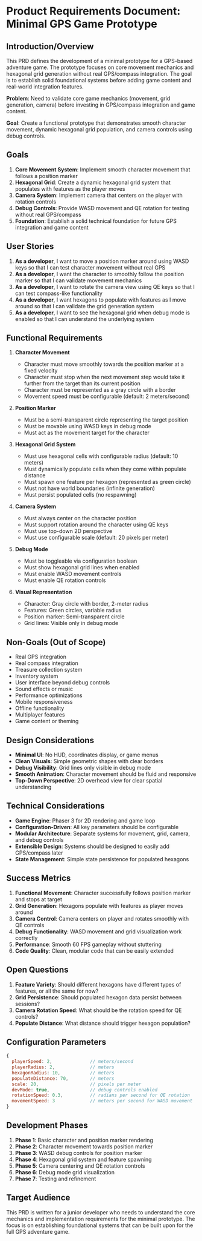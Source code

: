 # Product Requirements Document: Minimal GPS Game Prototype

## Introduction/Overview

This PRD defines the development of a minimal prototype for a GPS-based adventure game. The prototype focuses on core movement mechanics and hexagonal grid generation without real GPS/compass integration. The goal is to establish solid foundational systems before adding game content and real-world integration features.

**Problem**: Need to validate core game mechanics (movement, grid generation, camera) before investing in GPS/compass integration and game content.

**Goal**: Create a functional prototype that demonstrates smooth character movement, dynamic hexagonal grid population, and camera controls using debug controls.

## Goals

1. **Core Movement System**: Implement smooth character movement that follows a position marker
2. **Hexagonal Grid**: Create a dynamic hexagonal grid system that populates with features as the player moves
3. **Camera System**: Implement camera that centers on the player with rotation controls
4. **Debug Controls**: Provide WASD movement and QE rotation for testing without real GPS/compass
5. **Foundation**: Establish a solid technical foundation for future GPS integration and game content

## User Stories

1. **As a developer**, I want to move a position marker around using WASD keys so that I can test character movement without real GPS
2. **As a developer**, I want the character to smoothly follow the position marker so that I can validate movement mechanics
3. **As a developer**, I want to rotate the camera view using QE keys so that I can test compass-like functionality
4. **As a developer**, I want hexagons to populate with features as I move around so that I can validate the grid generation system
5. **As a developer**, I want to see the hexagonal grid when debug mode is enabled so that I can understand the underlying system

## Functional Requirements

1. **Character Movement**

   - Character must move smoothly towards the position marker at a fixed velocity
   - Character must stop when the next movement step would take it further from the target than its current position
   - Character must be represented as a gray circle with a border
   - Movement speed must be configurable (default: 2 meters/second)

2. **Position Marker**

   - Must be a semi-transparent circle representing the target position
   - Must be movable using WASD keys in debug mode
   - Must act as the movement target for the character

3. **Hexagonal Grid System**

   - Must use hexagonal cells with configurable radius (default: 10 meters)
   - Must dynamically populate cells when they come within populate distance
   - Must spawn one feature per hexagon (represented as green circle)
   - Must not have world boundaries (infinite generation)
   - Must persist populated cells (no respawning)

4. **Camera System**

   - Must always center on the character position
   - Must support rotation around the character using QE keys
   - Must use top-down 2D perspective
   - Must use configurable scale (default: 20 pixels per meter)

5. **Debug Mode**

   - Must be toggleable via configuration boolean
   - Must show hexagonal grid lines when enabled
   - Must enable WASD movement controls
   - Must enable QE rotation controls

6. **Visual Representation**
   - Character: Gray circle with border, 2-meter radius
   - Features: Green circles, variable radius
   - Position marker: Semi-transparent circle
   - Grid lines: Visible only in debug mode

## Non-Goals (Out of Scope)

- Real GPS integration
- Real compass integration
- Treasure collection system
- Inventory system
- User interface beyond debug controls
- Sound effects or music
- Performance optimizations
- Mobile responsiveness
- Offline functionality
- Multiplayer features
- Game content or theming

## Design Considerations

- **Minimal UI**: No HUD, coordinates display, or game menus
- **Clean Visuals**: Simple geometric shapes with clear borders
- **Debug Visibility**: Grid lines only visible in debug mode
- **Smooth Animation**: Character movement should be fluid and responsive
- **Top-Down Perspective**: 2D overhead view for clear spatial understanding

## Technical Considerations

- **Game Engine**: Phaser 3 for 2D rendering and game loop
- **Configuration-Driven**: All key parameters should be configurable
- **Modular Architecture**: Separate systems for movement, grid, camera, and debug controls
- **Extensible Design**: Systems should be designed to easily add GPS/compass later
- **State Management**: Simple state persistence for populated hexagons

## Success Metrics

1. **Functional Movement**: Character successfully follows position marker and stops at target
2. **Grid Generation**: Hexagons populate with features as player moves around
3. **Camera Control**: Camera centers on player and rotates smoothly with QE controls
4. **Debug Functionality**: WASD movement and grid visualization work correctly
5. **Performance**: Smooth 60 FPS gameplay without stuttering
6. **Code Quality**: Clean, modular code that can be easily extended

## Open Questions

1. **Feature Variety**: Should different hexagons have different types of features, or all the same for now?
2. **Grid Persistence**: Should populated hexagon data persist between sessions?
3. **Camera Rotation Speed**: What should be the rotation speed for QE controls?
4. **Populate Distance**: What distance should trigger hexagon population?

## Configuration Parameters

```javascript
{
  playerSpeed: 2,              // meters/second
  playerRadius: 2,             // meters
  hexagonRadius: 10,           // meters
  populateDistance: 70,        // meters
  scale: 20,                   // pixels per meter
  devMode: true,               // debug controls enabled
  rotationSpeed: 0.3,          // radians per second for QE rotation
  movementSpeed: 3             // meters per second for WASD movement
}
```

## Development Phases

1. **Phase 1**: Basic character and position marker rendering
2. **Phase 2**: Character movement towards position marker
3. **Phase 3**: WASD debug controls for position marker
4. **Phase 4**: Hexagonal grid system and feature spawning
5. **Phase 5**: Camera centering and QE rotation controls
6. **Phase 6**: Debug mode grid visualization
7. **Phase 7**: Testing and refinement

## Target Audience

This PRD is written for a junior developer who needs to understand the core mechanics and implementation requirements for the minimal prototype. The focus is on establishing foundational systems that can be built upon for the full GPS adventure game.

